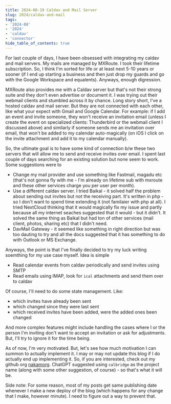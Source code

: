 ```yaml
---
title: 2024-08-19 Caldav and Mail Server
slug: 2024/caldav-and-mail
tags:
- '2024-08'
- '2024'
- 'caldav'
- 'connector'
hide_table_of_contents: true
---
```

For last couple of days, I have been obsessed with integrating my caldav and mail servers. My mails are<!-- truncate --> managed by MXRoute. I took their lifetime subscription. So, I think I'm sorted for life or at least next 5-10 years or sooner (if I end up starting a business and then just drop my guards and go with the Google Workspace and equalents). Anyways, enough digression.

MXRoute also provides me with a Caldav server but that's not their strong suite and they don't even advertise or document it. I was trying out their webmail clients and stumbled across it by chance. Long story short, I've a hosted caldav and mail server. But they are not connected with each other, like what your expect with Gmail and Google Calendar. For example: if I add an event and invite someone, they won't receive an invitation email (unless I create the event on specialized clients: Thunderbird or the webmail client I discussed above) and similarly if someone sends me an invitation over email, that won't be added to my calendar auto-magically (on iOS I click on the invite attachment and add it to my calendar manually).

So, the ultimate goal is to have some kind of connection b/w these two servers that will allow me to send and receive invites over email. I spent last couple of days searching for an existing solution but none seem to work. Some suggestions were to 
- Change my mail provider and use something like Fastmail, magadu etc (that's not gonna fly with me - I'm already on lifetime sub with mxroute and these other services charge you per user per month).
- Use a different caldav server. I tried Baikal - it solved half the problem about sending out invites but not the receiving part. It's written in php - so I don't want to spend time extending it (not familaier with php at all). I tried NextCloud thinking that it would magically fix my issue and partly because all my internet seaches suggested that it would - but it didn't. It solved the same thing as Baikal but had ton of other services (mail client, photos, sharing etc) that I didn't need.
- DavMail Gateway - it seemed like something in right direction but was too dauting to try and all the docs suggested that it has something to do with Outlook or MS Exchange.

Anyways, the point is that I've finally decided to try my luck writing soemthing for my use case myself. Idea is simple
- Read calendar events from caldav periodically and send invites using SMTP
- Read emails using IMAP, look for `ical` attachments and send them over to caldav

Of course, I'll need to do some state management. Like: 
- which invites have already been sent
- which changed since they were last sent
- which received invites have been added, were the added ones been changed

And more complex features might include handling the cases where I or the person I'm inviting don't want to accept an invitation or ask for adjustments. But, I'll try to ignore it for the time being.

As of now, I'm very motivated. But, let's see how much motivation I can summon to actually implement it. I may or may not update this blog if I do actually end up implementing it. So, if you are interested, check out my github org [nakamorg](https://github.com/nakamorg). ChatGPT suggested using `calbridge` as the project name (along with some other suggestion, of course) - so that's what it will be.

Side note: For some reason, most of my posts get same publishing date whenever I make a new deploy of the blog (which happens for any change that I make, however minute). I need to figure out a way to prevent that.